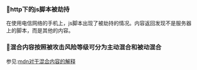 ### 🤠http下的js脚本被劫持

在使用电信网络的手机上，js脚本出现了被劫持的情况。内容返回发现不是服务器上的脚本，而是其他的内容。

### 🤠混合内容按照被攻击风险等级可分为主动混合和被动混合
参见:[mdn对于混合内容的解释](https://developer.mozilla.org/en-US/docs/Web/Security/Mixed_content#Mixed_active_content)